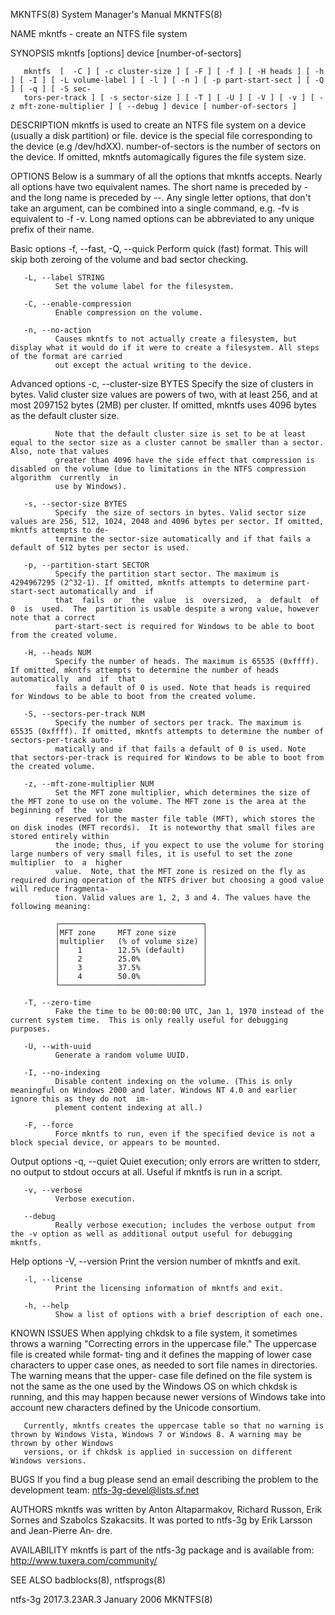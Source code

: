 MKNTFS(8)                                                              System Manager's Manual                                                             MKNTFS(8)

NAME
       mkntfs - create an NTFS file system

SYNOPSIS
       mkntfs [options] device [number-of-sectors]

       mkntfs  [  -C ] [ -c cluster-size ] [ -F ] [ -f ] [ -H heads ] [ -h ] [ -I ] [ -L volume-label ] [ -l ] [ -n ] [ -p part-start-sect ] [ -Q ] [ -q ] [ -S sec‐
       tors-per-track ] [ -s sector-size ] [ -T ] [ -U ] [ -V ] [ -v ] [ -z mft-zone-multiplier ] [ --debug ] device [ number-of-sectors ]

DESCRIPTION
       mkntfs is used to create an NTFS file system on a device (usually a disk partition) or file.  device is the special file corresponding  to  the  device  (e.g
       /dev/hdXX).  number-of-sectors is the number of sectors on the device. If omitted, mkntfs automagically figures the file system size.

OPTIONS
       Below  is a summary of all the options that mkntfs accepts.  Nearly all options have two equivalent names.  The short name is preceded by - and the long name
       is preceded by --.  Any single letter options, that don't take an argument, can be combined into a single command, e.g.  -fv is equivalent to  -f  -v.   Long
       named options can be abbreviated to any unique prefix of their name.

   Basic options
       -f, --fast, -Q, --quick
              Perform quick (fast) format. This will skip both zeroing of the volume and bad sector checking.

       -L, --label STRING
              Set the volume label for the filesystem.

       -C, --enable-compression
              Enable compression on the volume.

       -n, --no-action
              Causes mkntfs to not actually create a filesystem, but display what it would do if it were to create a filesystem. All steps of the format are carried
              out except the actual writing to the device.

   Advanced options
       -c, --cluster-size BYTES
              Specify the size of clusters in bytes. Valid cluster size values are powers of two, with at least 256, and at most 2097152 bytes (2MB) per cluster. If
              omitted, mkntfs uses 4096 bytes as the default cluster size.

              Note that the default cluster size is set to be at least equal to the sector size as a cluster cannot be smaller than a sector. Also, note that values
              greater than 4096 have the side effect that compression is disabled on the volume (due to limitations in the NTFS compression algorithm  currently  in
              use by Windows).

       -s, --sector-size BYTES
              Specify  the size of sectors in bytes. Valid sector size values are 256, 512, 1024, 2048 and 4096 bytes per sector. If omitted, mkntfs attempts to de‐
              termine the sector-size automatically and if that fails a default of 512 bytes per sector is used.

       -p, --partition-start SECTOR
              Specify the partition start sector. The maximum is 4294967295 (2^32-1). If omitted, mkntfs attempts to determine part-start-sect automatically and  if
              that  fails  or  the  value  is  oversized,  a  default  of  0  is  used.  The  partition is usable despite a wrong value, however note that a correct
              part-start-sect is required for Windows to be able to boot from the created volume.

       -H, --heads NUM
              Specify the number of heads. The maximum is 65535 (0xffff). If omitted, mkntfs attempts to determine the number of heads  automatically  and  if  that
              fails a default of 0 is used. Note that heads is required for Windows to be able to boot from the created volume.

       -S, --sectors-per-track NUM
              Specify the number of sectors per track. The maximum is 65535 (0xffff). If omitted, mkntfs attempts to determine the number of sectors-per-track auto‐
              matically and if that fails a default of 0 is used. Note that sectors-per-track is required for Windows to be able to boot from the created volume.

       -z, --mft-zone-multiplier NUM
              Set the MFT zone multiplier, which determines the size of the MFT zone to use on the volume. The MFT zone is the area at the beginning of  the  volume
              reserved for the master file table (MFT), which stores the on disk inodes (MFT records).  It is noteworthy that small files are stored entirely within
              the inode; thus, if you expect to use the volume for storing large numbers of very small files, it is useful to set the zone multiplier  to  a  higher
              value.  Note, that the MFT zone is resized on the fly as required during operation of the NTFS driver but choosing a good value will reduce fragmenta‐
              tion. Valid values are 1, 2, 3 and 4. The values have the following meaning:

              ┌────────────────────────────────┐
              │MFT zone     MFT zone size      │
              │multiplier   (% of volume size) │
              │    1        12.5% (default)    │
              │    2        25.0%              │
              │    3        37.5%              │
              │    4        50.0%              │
              └────────────────────────────────┘

       -T, --zero-time
              Fake the time to be 00:00:00 UTC, Jan 1, 1970 instead of the current system time.  This is only really useful for debugging purposes.

       -U, --with-uuid
              Generate a random volume UUID.

       -I, --no-indexing
              Disable content indexing on the volume. (This is only meaningful on Windows 2000 and later. Windows NT 4.0 and earlier ignore this as they do not  im‐
              plement content indexing at all.)

       -F, --force
              Force mkntfs to run, even if the specified device is not a block special device, or appears to be mounted.

   Output options
       -q, --quiet
              Quiet execution; only errors are written to stderr, no output to stdout occurs at all. Useful if mkntfs is run in a script.

       -v, --verbose
              Verbose execution.

       --debug
              Really verbose execution; includes the verbose output from the -v option as well as additional output useful for debugging mkntfs.

   Help options
       -V, --version
              Print the version number of mkntfs and exit.

       -l, --license
              Print the licensing information of mkntfs and exit.

       -h, --help
              Show a list of options with a brief description of each one.

KNOWN ISSUES
       When  applying  chkdsk to a file system, it sometimes throws a warning "Correcting errors in the uppercase file." The uppercase file is created while format‐
       ting and it defines the mapping of lower case  characters to upper case ones, as needed to sort file names in directories. The warning means that the  upper‐
       case file defined on the file system is not the same as the one used by the Windows OS on which chkdsk is running, and this may happen because newer versions
       of Windows take into account new characters defined by the Unicode consortium.

       Currently, mkntfs creates the uppercase table so that no warning is thrown by Windows Vista, Windows 7 or Windows 8. A warning may be thrown by other Windows
       versions, or if chkdsk is applied in succession on different Windows versions.

BUGS
       If you find a bug please send an email describing the problem to the development team:
       ntfs-3g-devel@lists.sf.net

AUTHORS
       mkntfs  was written by Anton Altaparmakov, Richard Russon, Erik Sornes and Szabolcs Szakacsits.  It was ported to ntfs-3g by Erik Larsson and Jean-Pierre An‐
       dre.

AVAILABILITY
       mkntfs is part of the ntfs-3g package and is available from:
       http://www.tuxera.com/community/

SEE ALSO
       badblocks(8), ntfsprogs(8)

ntfs-3g 2017.3.23AR.3                                                       January 2006                                                                   MKNTFS(8)
